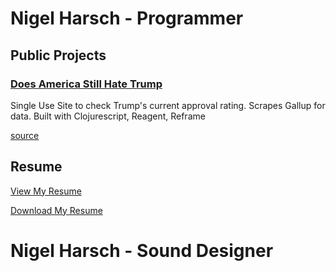 # Nigel Harsch - Programmer

## Public Projects

### [Does America Still Hate Trump]("http://doesamericastillhatetrump.com")

Single Use Site to check Trump's current approval rating. Scrapes Gallup for data. 
Built with Clojurescript, Reagent, Reframe

[source]("https://github.com/nharsch/dashtrump")

## Resume

[View My Resume](https://github.com/nharsch/resume)

[Download My Resume]("https://github.com/nharsch/resume/raw/master/NigelHarsch_Resume.pdf")

# Nigel Harsch - Sound Designer
